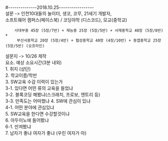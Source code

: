 #--------------2018.10.25-----------------
\
설문 -> 인천10대들의 놀이터, 생코, 코무, 21세기 개발자,\
        소프트웨어 캠퍼스(페이스북) / 코딩야학 (디스코드), 모교(중학교)
        
        사대부중 45장 (5장/7반) + 재능중 25장 (5장/5반) + 서재중학교 40장 (5장/8반) + 
         부산서중학교 20장 (5장/4반) + 협성중학교 40장 (4장/10반) + 동엽중학교 25장 (5장/5반) (오프라인)
           
설문지 -> 10/26 제작\
        요소. 예상 소요시간(3분 내외)\
        1. 취지 (상단)\
        2. 학교이름/학반\
        3. SW교육 수감 이력이 있는가\
        3-1. 있다면 어떤 류의 교육을 들었냐\
        3-2. 블록코딩 해봤냐(스크래치, 프로보, 엔트리 등)\
        3-3. 만족도는 어떠했냐
        4. SW에 관심이 있냐\
        4-1. 어떤 분야에 관심있냐\
        5. SW교육을 한다면 수강할것이냐\
        6. 아두이노에 들어봤냐\
        6-1. 만져봤냐\
        7. 남자가 좋냐 여자가 좋냐 (우린 여자가 아)
        
